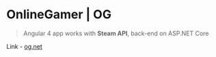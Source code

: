 # OnlineGamer | OG
> Angular 4 app works with **Steam API**, back-end on ASP.NET Core

Link - [og.net](https://online-gamer.azurewebsites.net/news)
